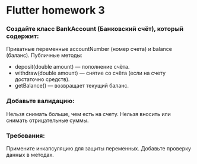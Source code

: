 # Flutter homework 3

### Создайте класс BankAccount (Банковский счёт), который содержит:
Приватные переменные accountNumber (номер счета) и balance (баланс).
Публичные методы:
- deposit(double amount) — пополнение счёта.
- withdraw(double amount) — снятие со счёта (если на счету достаточно средств).
- getBalance() — возвращает текущий баланс.

### Добавьте валидацию:
Нельзя снимать больше, чем есть на счету.
Нельзя вносить или снимать отрицательные суммы.

### Требования:
Примените инкапсуляцию для защиты переменных.
Добавьте проверку данных в методах.
